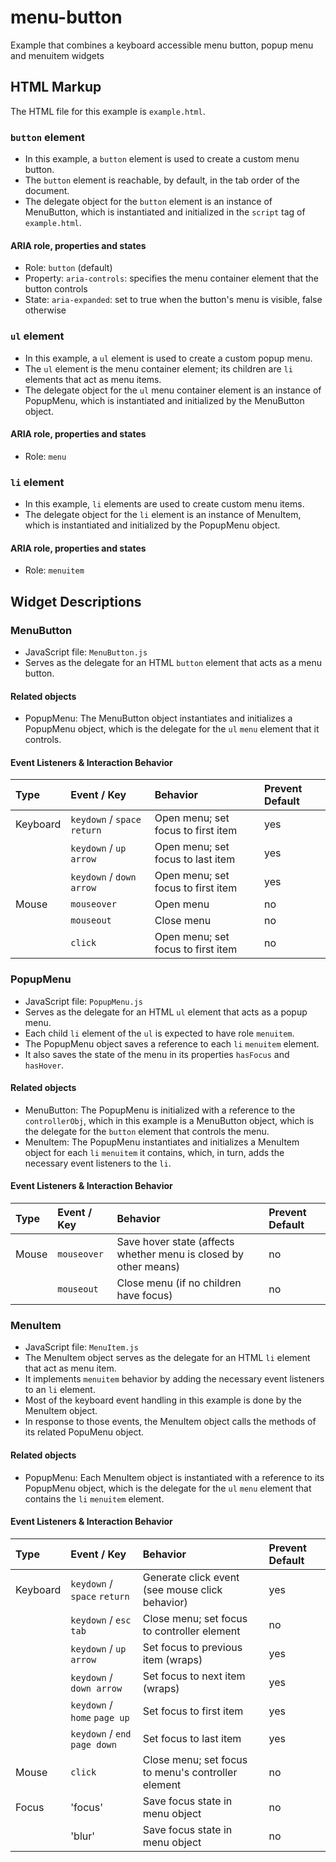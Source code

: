 # menu-button
Example that combines a keyboard accessible menu button, popup menu and menuitem widgets

## HTML Markup
The HTML file for this example is `example.html`.

### `button` element
* In this example, a `button` element is used to create a custom menu button.
* The `button` element is reachable, by default, in the tab order of the document.
* The delegate object for the `button` element is an instance of MenuButton, which is
  instantiated and initialized in the `script` tag of `example.html`.

#### ARIA role, properties and states
* Role: `button` (default)
* Property: `aria-controls`: specifies the menu container element that the button controls
* State: `aria-expanded`: set to true when the button's menu is visible, false otherwise

### `ul` element
* In this example, a `ul` element is used to create a custom popup menu.
* The `ul` element is the menu container element; its children are `li` elements that
  act as menu items.
* The delegate object for the `ul` menu container element is an instance of PopupMenu,
  which is instantiated and initialized by the MenuButton object.

#### ARIA role, properties and states
* Role: `menu`

### `li` element
* In this example, `li` elements are used to create custom menu items.
* The delegate object for the `li` element is an instance of MenuItem, which is
  instantiated and initialized by the PopupMenu object.

#### ARIA role, properties and states
* Role: `menuitem`

## Widget Descriptions

### MenuButton
* JavaScript file: `MenuButton.js`
* Serves as the delegate for an HTML `button` element that acts as a menu button.

#### Related objects

* PopupMenu: The MenuButton object instantiates and initializes a PopupMenu object,
  which is the delegate for the `ul` `menu` element that it controls.

#### Event Listeners & Interaction Behavior

| Type         | Event / Key                  | Behavior                           | Prevent Default |
| :----------- | :--------------------------- | :--------------------------------- | :-------------- |
| Keyboard     | `keydown` / `space` `return` | Open menu; set focus to first item | yes |
|              | `keydown` / `up arrow`       | Open menu; set focus to last item  | yes |
|              | `keydown` / `down arrow`     | Open menu; set focus to first item | yes |
| Mouse        | `mouseover`                  | Open menu                          | no  |
|              | `mouseout`                   | Close menu                         | no  |
|              | `click`                      | Open menu; set focus to first item | no  |

### PopupMenu
* JavaScript file: `PopupMenu.js`
* Serves as the delegate for an HTML `ul` element that acts as a popup menu.
* Each child `li` element of the `ul` is expected to have role `menuitem`.
* The PopupMenu object saves a reference to each `li` `menuitem` element.
* It also saves the state of the menu in its properties `hasFocus` and `hasHover`.

#### Related objects

* MenuButton: The PopupMenu is initialized with a reference to the `controllerObj`, which in this
  example is a MenuButton object, which is the delegate for the `button` element that controls the menu.
* MenuItem: The PopupMenu instantiates and initializes a MenuItem object for each `li` `menuitem` it contains,
  which, in turn, adds the necessary event listeners to the `li`.

#### Event Listeners & Interaction Behavior

| Type         | Event / Key         | Behavior      | Prevent Default |
| :----------- | :------------------ | :------------ | :-------------- |
| Mouse        | `mouseover`         | Save hover state (affects whether menu is closed by other means)  | no |
|              | `mouseout`          | Close menu (if no children have focus) | no |

### MenuItem
* JavaScript file: `MenuItem.js`
* The MenuItem object serves as the delegate for an HTML `li` element that act as menu item.
* It implements `menuitem` behavior by adding the necessary event listeners to an `li` element.
* Most of the keyboard event handling in this example is done by the MenuItem object.
* In response to those events, the MenuItem object calls the methods of its related PopuMenu object.

#### Related objects

* PopupMenu: Each MenuItem object is instantiated with a reference to its PopupMenu object, which is the
  delegate for the `ul` `menu` element that contains the `li` `menuitem` element.

#### Event Listeners & Interaction Behavior

| Type         | Event / Key                    | Behavior                           | Prevent Default |
| :----------- | :----------------------------- | :--------------------------------- | :-------------- |
| Keyboard     | `keydown` / `space` `return`   | Generate click event (see mouse click behavior) | yes |
|              | `keydown` / `esc` `tab`        | Close menu; set focus to controller element | no |
|              | `keydown` / `up arrow`         | Set focus to previous item (wraps) | yes |
|              | `keydown` / `down arrow`       | Set focus to next item (wraps)     | yes |
|              | `keydown` / `home` `page up`   | Set focus to first item            | yes |
|              | `keydown` / `end` `page down`  | Set focus to last item             | yes |
| Mouse        | `click`                        | Close menu; set focus to menu's controller element | no |
| Focus        | 'focus'                        | Save focus state in menu object    | no |
|              | 'blur'                         | Save focus state in menu object    | no |
